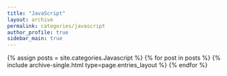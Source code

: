 ```yaml
---
title: "JavaScript"
layout: archive
permalink: categories/javascript
author_profile: true
sidebar_main: true
---
```



{% assign posts = site.categories.Javascript %}
{% for post in posts %} {% include archive-single.html type=page.entries_layout %} {% endfor %}